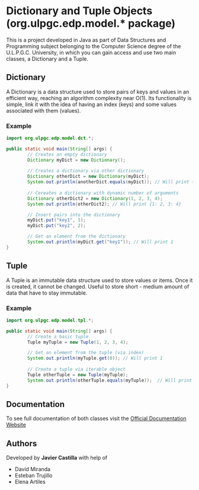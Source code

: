# Dictionary and Tuple Objects (org.ulpgc.edp.model.* package)

This is a project developed in Java as part of Data Structures and Programming subject belonging to the Computer Science degree
of the U.L.P.G.C. University, in which you can gain access and use two main classes, a Dictionary and a Tuple.

## Dictionary

A Dictionary is a data structure used to store pairs of keys and values in an efficient way, reaching an algorithm
complexity near O(1). Its functionality is simple, link it with the idea of having an index (keys) and some values
associated with them (values).

### Example

```java
import org.ulpgc.edp.model.dct.*;

public static void main(String[] args) {
        // Creates an empty dictionary
        Dictionary myDict = new Dictionary();
        
        // Creates a dictionary via other dictionary
        Dictionary otherDict = new Dictionary(myDict);
        System.out.println(anotherDict.equals(myDict)); // Will print true
        
        // Cereates a dictionary with dynamic number of arguments
        Dictionary otherDict2 = new Dictionary(1, 2, 3, 4);
        System.out.println(otherDict2); // Will print {1: 2, 3: 4}

        // Insert pairs into the dictionary
        myDict.put("key1", 1);
        myDict.put("key2", 2);

        // Get an element from the dictionary
        System.out.println(myDict.get("key1")); // Will print 1
}

```

## Tuple

A Tuple is an immutable data structure used to store values or items. Once it is created, it cannot be changed.
Useful to store short - medium amount of data that have to stay immutable.

### Example

```java
import org.ulpgc.edp.model.tpl.*;

public static void main(String[] args) {
        // Create a basic tuple
        Tuple myTuple = new Tuple(1, 2, 3, 4);

        // Get an element from the tuple (via index)
        System.out.println(myTuple.get(0)); // Will print 1
        
        // Create a tuple via iterable object
        Tuple otherTuple = new Tuple(myTuple);
        System.out.println(otherTuple.equals(myTuple));  // Will print true
}
```

## Documentation

To see full documentation of both classes visit the [Official Documentation Website](https://javier-castilla.github.io/Java-own-Python-dictionary-implementation-DOCUMENTATION/)

## Authors

Developed by **Javier Castilla** with help of
- David Miranda
- Esteban Trujillo
- Elena Artiles